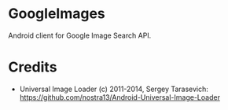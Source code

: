 # GoogleImages
Android client for Google Image Search API.

# Credits
- Universal Image Loader (c) 2011-2014, Sergey Tarasevich: https://github.com/nostra13/Android-Universal-Image-Loader
